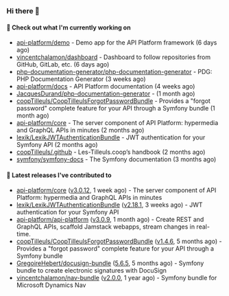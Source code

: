 ### Hi there 👋

#### 👷 Check out what I'm currently working on

- [api-platform/demo](https://github.com/api-platform/demo) - Demo app for the API Platform framework (6 days ago)
- [vincentchalamon/dashboard](https://github.com/vincentchalamon/dashboard) - Dashboard to follow repositories from GitHub, GitLab, etc. (6 days ago)
- [php-documentation-generator/php-documentation-generator](https://github.com/php-documentation-generator/php-documentation-generator) - PDG: PHP Documentation Generator (3 weeks ago)
- [api-platform/docs](https://github.com/api-platform/docs) - API Platform documentation (4 weeks ago)
- [JacquesDurand/php-documentation-generator](https://github.com/JacquesDurand/php-documentation-generator) -  (1 month ago)
- [coopTilleuls/CoopTilleulsForgotPasswordBundle](https://github.com/coopTilleuls/CoopTilleulsForgotPasswordBundle) - Provides a &#34;forgot password&#34; complete feature for your API through a Symfony bundle (1 month ago)
- [api-platform/core](https://github.com/api-platform/core) - The server component of API Platform: hypermedia and GraphQL APIs in minutes (2 months ago)
- [lexik/LexikJWTAuthenticationBundle](https://github.com/lexik/LexikJWTAuthenticationBundle) - JWT authentication for your Symfony API (2 months ago)
- [coopTilleuls/.github](https://github.com/coopTilleuls/.github) - Les-Tilleuls.coop’s handbook (2 months ago)
- [symfony/symfony-docs](https://github.com/symfony/symfony-docs) - The Symfony documentation (3 months ago)

#### 🔭 Latest releases I've contributed to

- [api-platform/core](https://github.com/api-platform/core) ([v3.0.12](https://github.com/api-platform/core/releases/tag/v3.0.12), 1 week ago) - The server component of API Platform: hypermedia and GraphQL APIs in minutes
- [lexik/LexikJWTAuthenticationBundle](https://github.com/lexik/LexikJWTAuthenticationBundle) ([v2.18.1](https://github.com/lexik/LexikJWTAuthenticationBundle/releases/tag/v2.18.1), 3 weeks ago) - JWT authentication for your Symfony API
- [api-platform/api-platform](https://github.com/api-platform/api-platform) ([v3.0.9](https://github.com/api-platform/api-platform/releases/tag/v3.0.9), 1 month ago) - Create REST and GraphQL APIs, scaffold Jamstack webapps, stream changes in real-time.
- [coopTilleuls/CoopTilleulsForgotPasswordBundle](https://github.com/coopTilleuls/CoopTilleulsForgotPasswordBundle) ([v1.4.6](https://github.com/coopTilleuls/CoopTilleulsForgotPasswordBundle/releases/tag/v1.4.6), 5 months ago) - Provides a &#34;forgot password&#34; complete feature for your API through a Symfony bundle
- [GregoireHebert/docusign-bundle](https://github.com/GregoireHebert/docusign-bundle) ([5.6.5](https://github.com/GregoireHebert/docusign-bundle/releases/tag/5.6.5), 5 months ago) - Symfony bundle to create electronic signatures with DocuSign
- [vincentchalamon/nav-bundle](https://github.com/vincentchalamon/nav-bundle) ([v2.0.0](https://github.com/vincentchalamon/nav-bundle/releases/tag/v2.0.0), 1 year ago) - Symfony bundle for Microsoft Dynamics Nav

